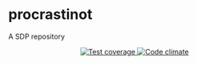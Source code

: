 # procrastinot
A SDP repository


<p align="center">
  <a href="https://codeclimate.com/github/procrastinot-team/procrastinot/test_coverage">
    <img src="https://api.codeclimate.com/v1/badges/0e8ea17fd683b9e3ff47/test_coverage"
         alt="Test coverage">
  </a>

  <a href="https://codeclimate.com/github/procrastinot-team/procrastinot/maintainability">
    <img src="https://api.codeclimate.com/v1/badges/0e8ea17fd683b9e3ff47/maintainability"
         alt="Code climate">
  </a>
</p>